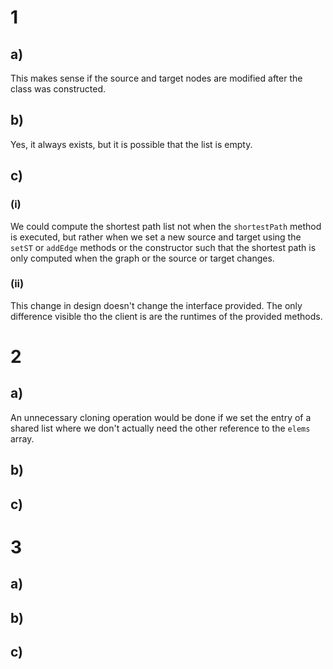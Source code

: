 # 1

## a)

This makes sense if the source and target nodes are modified after the class was constructed.

## b)

Yes, it always exists, but it is possible that the list is empty.

## c)

### (i)

We could compute the shortest path list not when the `shortestPath` method is executed, but rather when we set a new source and target using the `setST` or `addEdge` methods or the constructor such that the shortest path is only computed when the graph or the source or target changes.

### (ii)

This change in design doesn't change the interface provided. The only difference visible tho the client is are the runtimes of the provided methods.

# 2

## a)

An unnecessary cloning operation would be done if we set the entry of a shared list where we don't actually need the other reference to the `elems` array.

## b)

## c)

# 3

## a)

## b)

## c)